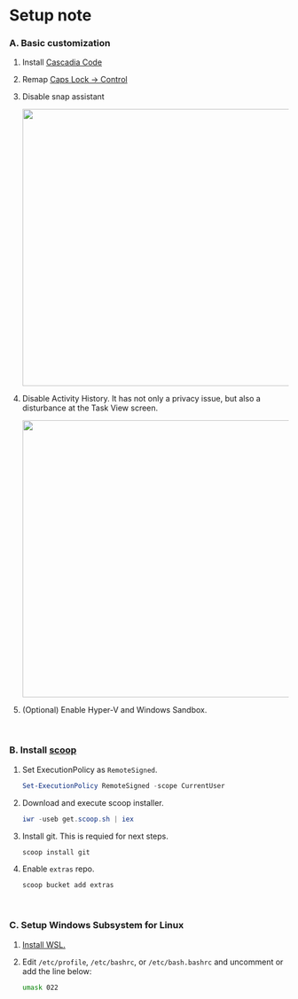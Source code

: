 Setup note
========
### A. Basic customization
1.  Install [Cascadia Code](https://github.com/microsoft/cascadia-code)

1.  Remap [Caps Lock → Control](https://gist.github.com/simnalamburt/90965dcb09cec6b82320/raw/58a9f61143273d5226be352d2c29ecf738e5bffd/capslock-to-control.reg)

1.  Disable snap assistant

    <img width=500 src="https://raw.githubusercontent.com/simnalamburt/.dotfiles/resources/disable-snap-assist.png">

1.  Disable Activity History. It has not only a privacy issue, but also a disturbance at the Task View screen.

    <img width=500 src="https://raw.githubusercontent.com/simnalamburt/.dotfiles/resources/disable-activity-history.png">

1.  (Optional) Enable Hyper-V and Windows Sandbox.

<br>

### B. Install [scoop](https://scoop.sh/)
1.  Set ExecutionPolicy as `RemoteSigned`.

    ```powershell
    Set-ExecutionPolicy RemoteSigned -scope CurrentUser
    ```

1.  Download and execute scoop installer.

    ```powershell
    iwr -useb get.scoop.sh | iex
    ```

1.  Install git. This is requied for next steps.

    ```powershell
    scoop install git
    ```

1.  Enable `extras` repo.

    ```powershell
    scoop bucket add extras
    ```

<br>

### C. Setup Windows Subsystem for Linux
1.  [Install WSL.](https://docs.microsoft.com/en-us/windows/wsl/install-win10)

1.  Edit `/etc/profile`, `/etc/bashrc`, or `/etc/bash.bashrc` and uncomment or add the line below:

    ```bash
    umask 022
    ```
